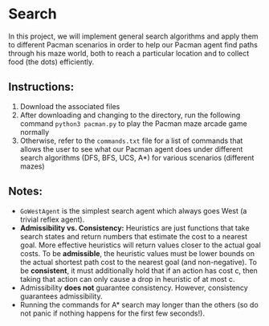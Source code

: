 # Search
In this project, we will implement general search algorithms and apply them to different Pacman scenarios in order to help our Pacman agent find paths through his maze world, both to reach a particular location and to collect food (the dots) efficiently.

## Instructions:
1. Download the associated files
2. After downloading and changing to the directory, run the following command `python3 pacman.py` to play the Pacman maze arcade game normally
3. Otherwise, refer to the `commands.txt` file for a list of commands that allows the user to see what our Pacman agent does under different search algorithms (DFS, BFS, UCS, A*) for various scenarios (different mazes)

## Notes:
* `GoWestAgent` is the simplest search agent which always goes West (a trivial reflex agent).
* __Admissibility vs. Consistency:__ Heuristics are just functions that take search states and return numbers that estimate the cost to a nearest goal. More effective heuristics will return values closer to the actual goal costs. To be __admissible__, the heuristic values must be lower bounds on the actual shortest path cost to the nearest goal (and non-negative). To be __consistent__, it must additionally hold that if an action has cost c, then taking that action can only cause a drop in heuristic of at most c.
* Admissibility __does not__ guarantee consistency. However, consistency guarantees admissibility.
* Running the commands for A* search may longer than the others (so do not panic if nothing happens for the first few seconds!).
